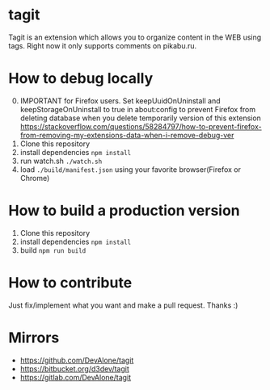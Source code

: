 # tagit

Tagit is an extension which allows you to organize content in the WEB using tags. Right now it only supports comments on pikabu.ru.

# How to debug locally

0. IMPORTANT for Firefox users. Set keepUuidOnUninstall and keepStorageOnUninstall to true in about:config to prevent Firefox from deleting database when you delete temporarily version of this extension https://stackoverflow.com/questions/58284797/how-to-prevent-firefox-from-removing-my-extensions-data-when-i-remove-debug-ver
1. Clone this repository
2. install dependencies 
`npm install`
3. run watch.sh
`./watch.sh`
4. load `./build/manifest.json` using your favorite browser(Firefox or Chrome)

# How to build a production version

1. Clone this repository
2. install dependencies 
`npm install`
3. build
`npm run build`

# How to contribute

Just fix/implement what you want and make a pull request. Thanks :)

# Mirrors

- https://github.com/DevAlone/tagit
- https://bitbucket.org/d3dev/tagit
- https://gitlab.com/DevAlone/tagit

